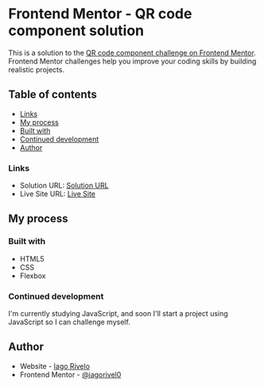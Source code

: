 # Frontend Mentor - QR code component solution

This is a solution to the [QR code component challenge on Frontend Mentor](https://www.frontendmentor.io/challenges/qr-code-component-iux_sIO_H). Frontend Mentor challenges help you improve your coding skills by building realistic projects.

## Table of contents

- [Links](#links)
- [My process](#my-process)
- [Built with](#built-with)
- [Continued development](#continued-development)
- [Author](#author)

### Links

- Solution URL: [Solution URL](https://your-solution-url.com)
- Live Site URL: [Live Site](https://your-live-site-url.com)

## My process

### Built with

- HTML5
- CSS
- Flexbox

### Continued development

I'm currently studying JavaScript, and soon I'll start a project using JavaScript so I can challenge myself.

## Author

- Website - [Iago Rivelo](https://www.your-site.com)
- Frontend Mentor - [@iagorivel0](https://www.frontendmentor.io/profile/iagorivel0)
